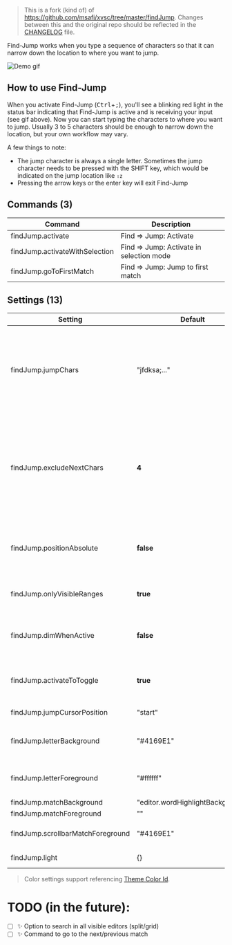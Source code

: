 > This is a fork (kind of) of https://github.com/msafi/xvsc/tree/master/findJump. Changes between this and the original repo should be reflected in the [CHANGELOG](https://github.com/usernamehw/vscode-find-jump/blob/master/CHANGELOG.md) file.

Find-Jump works when you type a sequence of characters so that it can narrow down the location to where you want to jump.

![Demo gif](https://raw.githubusercontent.com/msafi/xvsc/master/findJump/demoFiles/demo.gif)

## How to use Find-Jump

When you activate Find-Jump (<kbd>Ctrl</kbd>+<kbd>;</kbd>), you'll see a blinking red light in the status bar indicating that Find-Jump is active and is receiving your input (see gif above). Now you can start typing the characters to where you want to jump. Usually 3 to 5 characters should be enough to narrow down the location, but your own workflow may vary.

A few things to note:

* The jump character is always a single letter. Sometimes the jump character needs to be pressed with the SHIFT key, which would be indicated on the jump location like `⇧z`
* Pressing the arrow keys or the enter key will exit Find-Jump

<!-- COMMANDS_START -->
## Commands (3)

|Command|Description|
|-|-|
|findJump.activate|Find => Jump: Activate|
|findJump.activateWithSelection|Find => Jump: Activate in selection mode|
|findJump.goToFirstMatch|Find => Jump: Jump to first match|
<!-- COMMANDS_END -->

<!-- SETTINGS_START -->
## Settings (13)

|Setting|Default|Description|
|-|-|-|
|findJump.jumpChars|"jfdksa;..."|Use custom alphabet for jump chars. The order is important. Default value is assigned with qwerty keyboard in mind (Particularly, home row keys `A S D F J K l ;` put up front).|
|findJump.excludeNextChars|**4**|Letters are used to type text where to go but also as symbols for quick jump. This setting controls how many next character of the current match will be excluded from being used as a symbol for a jump.|
|findJump.positionAbsolute|**false**|When enabled - position decorations on top of the editor text (without shifting text).|
|findJump.onlyVisibleRanges|**true**|When enabled - will search only in visible text in editor.|
|findJump.dimWhenActive|**false**|When enabled - will show code as grayscale to see matches more easily.|
|findJump.activateToToggle|**true**|When enabled - will toggle active state for default `findJump.activate*` commands.|
|findJump.jumpCursorPosition|"start"|Place where to jump cursor.|
|findJump.letterBackground|"\#4169E1"|Background color of the extension&#39;s main decoration: letter to jump.|
|findJump.letterForeground|"\#ffffff"|Color of the extension&#39;s main decoration: letter to jump.|
|findJump.matchBackground|"editor\.wordHighlightBackground"||
|findJump.matchForeground|""||
|findJump.scrollbarMatchForeground|"\#4169E1"|Color of the matches in the scrollbar area.|
|findJump.light|\{\}|Overwrite colors for light themes.|
<!-- SETTINGS_END -->

> Color settings support referencing [Theme Color Id](https://code.visualstudio.com/api/references/theme-color).


# TODO (in the future):

- [ ] ✨ Option to search in all visible editors (split/grid)
- [ ] ✨ Command to go to the next/previous match